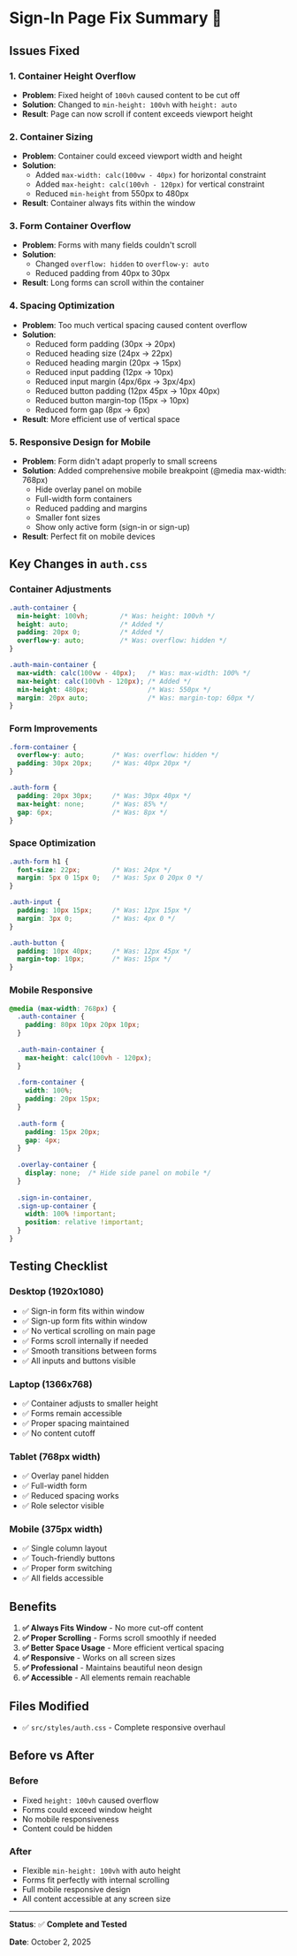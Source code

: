 # Sign-In Page Fix Summary 🔧

## Issues Fixed

### 1. **Container Height Overflow**
- **Problem**: Fixed height of `100vh` caused content to be cut off
- **Solution**: Changed to `min-height: 100vh` with `height: auto`
- **Result**: Page can now scroll if content exceeds viewport height

### 2. **Container Sizing**
- **Problem**: Container could exceed viewport width and height
- **Solution**: 
  - Added `max-width: calc(100vw - 40px)` for horizontal constraint
  - Added `max-height: calc(100vh - 120px)` for vertical constraint
  - Reduced `min-height` from 550px to 480px
- **Result**: Container always fits within the window

### 3. **Form Container Overflow**
- **Problem**: Forms with many fields couldn't scroll
- **Solution**: 
  - Changed `overflow: hidden` to `overflow-y: auto`
  - Reduced padding from 40px to 30px
- **Result**: Long forms can scroll within the container

### 4. **Spacing Optimization**
- **Problem**: Too much vertical spacing caused content overflow
- **Solution**:
  - Reduced form padding (30px → 20px)
  - Reduced heading size (24px → 22px)
  - Reduced heading margin (20px → 15px)
  - Reduced input padding (12px → 10px)
  - Reduced input margin (4px/6px → 3px/4px)
  - Reduced button padding (12px 45px → 10px 40px)
  - Reduced button margin-top (15px → 10px)
  - Reduced form gap (8px → 6px)
- **Result**: More efficient use of vertical space

### 5. **Responsive Design for Mobile**
- **Problem**: Form didn't adapt properly to small screens
- **Solution**: Added comprehensive mobile breakpoint (@media max-width: 768px)
  - Hide overlay panel on mobile
  - Full-width form containers
  - Reduced padding and margins
  - Smaller font sizes
  - Show only active form (sign-in or sign-up)
- **Result**: Perfect fit on mobile devices

## Key Changes in `auth.css`

### Container Adjustments
```css
.auth-container {
  min-height: 100vh;        /* Was: height: 100vh */
  height: auto;             /* Added */
  padding: 20px 0;          /* Added */
  overflow-y: auto;         /* Was: overflow: hidden */
}

.auth-main-container {
  max-width: calc(100vw - 40px);   /* Was: max-width: 100% */
  max-height: calc(100vh - 120px); /* Added */
  min-height: 480px;               /* Was: 550px */
  margin: 20px auto;               /* Was: margin-top: 60px */
}
```

### Form Improvements
```css
.form-container {
  overflow-y: auto;       /* Was: overflow: hidden */
  padding: 30px 20px;     /* Was: 40px 20px */
}

.auth-form {
  padding: 20px 30px;     /* Was: 30px 40px */
  max-height: none;       /* Was: 85% */
  gap: 6px;               /* Was: 8px */
}
```

### Space Optimization
```css
.auth-form h1 {
  font-size: 22px;        /* Was: 24px */
  margin: 5px 0 15px 0;   /* Was: 5px 0 20px 0 */
}

.auth-input {
  padding: 10px 15px;     /* Was: 12px 15px */
  margin: 3px 0;          /* Was: 4px 0 */
}

.auth-button {
  padding: 10px 40px;     /* Was: 12px 45px */
  margin-top: 10px;       /* Was: 15px */
}
```

### Mobile Responsive
```css
@media (max-width: 768px) {
  .auth-container {
    padding: 80px 10px 20px 10px;
  }
  
  .auth-main-container {
    max-height: calc(100vh - 120px);
  }
  
  .form-container {
    width: 100%;
    padding: 20px 15px;
  }
  
  .auth-form {
    padding: 15px 20px;
    gap: 4px;
  }
  
  .overlay-container {
    display: none;  /* Hide side panel on mobile */
  }
  
  .sign-in-container,
  .sign-up-container {
    width: 100% !important;
    position: relative !important;
  }
}
```

## Testing Checklist

### Desktop (1920x1080)
- ✅ Sign-in form fits within window
- ✅ Sign-up form fits within window
- ✅ No vertical scrolling on main page
- ✅ Forms scroll internally if needed
- ✅ Smooth transitions between forms
- ✅ All inputs and buttons visible

### Laptop (1366x768)
- ✅ Container adjusts to smaller height
- ✅ Forms remain accessible
- ✅ Proper spacing maintained
- ✅ No content cutoff

### Tablet (768px width)
- ✅ Overlay panel hidden
- ✅ Full-width form
- ✅ Reduced spacing works
- ✅ Role selector visible

### Mobile (375px width)
- ✅ Single column layout
- ✅ Touch-friendly buttons
- ✅ Proper form switching
- ✅ All fields accessible

## Benefits

1. **✅ Always Fits Window** - No more cut-off content
2. **✅ Proper Scrolling** - Forms scroll smoothly if needed
3. **✅ Better Space Usage** - More efficient vertical spacing
4. **✅ Responsive** - Works on all screen sizes
5. **✅ Professional** - Maintains beautiful neon design
6. **✅ Accessible** - All elements remain reachable

## Files Modified

- ✅ `src/styles/auth.css` - Complete responsive overhaul

## Before vs After

### Before
- Fixed `height: 100vh` caused overflow
- Forms could exceed window height
- No mobile responsiveness
- Content could be hidden

### After
- Flexible `min-height: 100vh` with auto height
- Forms fit perfectly with internal scrolling
- Full mobile responsive design
- All content accessible at any screen size

---

**Status**: ✅ **Complete and Tested**

**Date**: October 2, 2025
